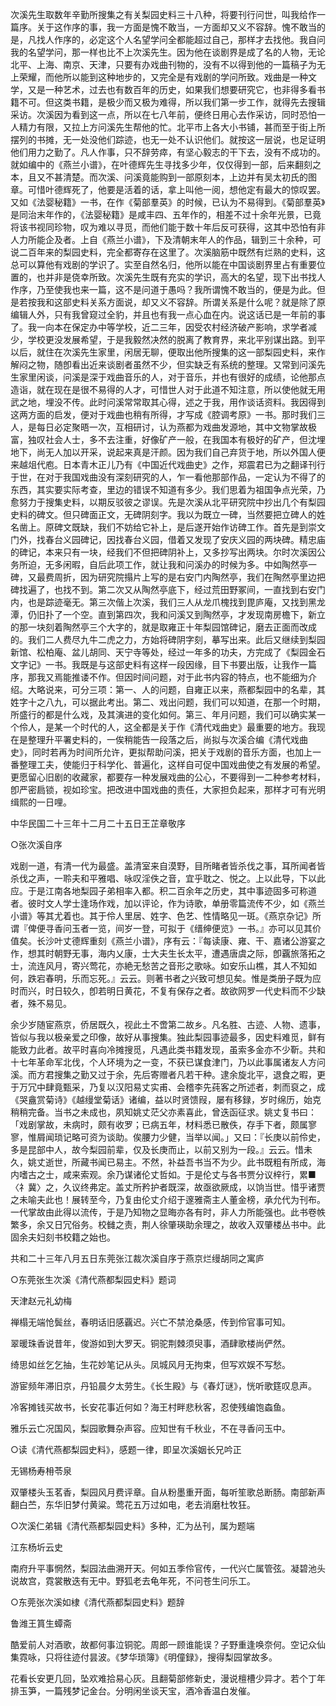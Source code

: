 <!-- { "loadSidebar": true } -->
次溪先生取数年辛勤所搜集之有关梨园史料三十八种，将要刊行问世，叫我给作一篇序。关于这作序的事，我一方面是愧不敢当，一方面却又义不容辞。愧不敢当的是，凡找人作序的，必定这个人名望学问全都能超过自己，那样才去找他。我自问我的名望学问，那一样也比不上次溪先生。因为他在谈剧界是成了名的人物，无论北平、上海、南京、天津，只要有办戏曲刊物的，没有不以得到他的一篇稿子为无上荣耀，而他所以能到这种地步的，又完全是有戏剧的学问所致。戏曲是一种文学，又是一种艺术，过去也有数百年的历史，如果我们想要研究它，也非得多看书籍不可。但这类书籍，是极少而又极为难得，所以我们第一步工作，就得先去搜辑采访。次溪因为看到这一点，所以在七八年前，便终日用心去作采访，同时恐怕一人精力有限，又拉上方问溪先生帮他的忙。北平市上各大小书铺，甚而至于街上所摆列的书摊，无一处没他们踪迹，也无一处不认识他们。就按这一层说，也足证明他们用力之勤了。凡人作事，只不辞劳瘁，有坚心毅志的干下去，没有不成功的。就如编中的《燕兰小谱》，在叶德辉先生寻找多少年，仅仅得到一部，后来翻刻之本，且又不甚清楚。而次溪、问溪竟能购到一部原刻本，上边并有吴太初氏的图章。可惜叶德辉死了，他要是活着的话，拿上叫他一阅，想他定有最大的惊叹罢。又如《法婴秘籍》一书，在作《菊部羣英》的时候，已认为不易得到。《菊部羣英》是同治末年作的，《法婴秘籍》是咸丰四、五年作的，相差不过十余年光景，已竟将该书视同珍物，叹为难以寻觅，而他们能于数十年后反可获得，这其中恐怕有非人力所能企及者。上自《燕兰小谱》，下及清朝末年人的作品，辑到三十余种，可说二百年来的梨园史料，完全都寄存在这里了。次溪脑筋中既然有烂熟的史料，这总可以算他有戏剧的学识了。实至自然名归，他所以能在中国谈剧界里占有重要位置的，也并非是侥幸所致。次溪先生既有充实的学识，高大的名望，现下出书找人作序，乃至使我也来一篇，这不是问道于愚吗？我所谓愧不敢当的，便是为此。但是若按我和这部史料关系方面说，却又义不容辞。所谓关系是什么呢？就是除了原编辑人外，只有我曾窥过全豹，并且也有我一点心血在内。说这话已是一年前的事了。我一向本在保定办中等学校，近二三年，因受农村经济破产影响，求学者减少，学校更没发展希望，于是我毅然决然的脱离了教育界，来北平别谋出路。到平以后，就住在次溪先生家里，闲居无聊，便取出他所搜集的这一部梨园史料，来作解闷之物，随卽看出近来谈剧者虽然不少，但实缺乏有系统的整理。又常到问溪先生家里闲谈，问溪是深于戏曲音乐的人，对于音乐，并也有很好的成绩，论他那点造诣，就在现在是很不易得的人才，可惜世人对于此道不知注意，所以使他就无用武之地，埋没不传。此时问溪常常取其心得，述之于我，用作谈话资料。我因得到这两方面的启发，便对于戏曲也稍有所得，才写成《腔调考原》一书。那时我们三人，是每日必定聚晤一次，互相研讨，认为燕都为戏曲发源地，其中文物掌故极富，独叹社会人士，多不去注重，好像矿产一般，在我国本有极好的矿产，但沈埋地下，尚无人加以开采，说起来真是汗颜。因为我们自己弃货于地，所以外国人便来越俎代庖。日本青木正儿乃有《中国近代戏曲史》之作，郑震君已为之翻译刊行于世，在对于我国戏曲没有深刻研究的人，乍一看他那部作品，一定认为不得了的东西，其实要实际考查，里边的错误不知道有多少。我们思着为祖国争点光荣，乃愈努力于搜集史料，以期反驳彼之谬误。先是次溪从北平研究院中抄出几个有梨园史料的碑文。但只碑面正文，无碑阴刻字。我以为既立一碑，当然要把立碑人的姓名凿上。原碑文既缺，我们不妨给它补上，是后遂开始作访碑工作。首先是到崇文门外，找春台义园碑记，因找春台义园，借着又发现了安庆义园的两块碑。精忠庙的碑记，本来只有一块，经我们不但把碑阴补上，又多抄写出两块。尔时次溪因公务所迫，无多闲暇，自后此项工作，就让我和问溪办的时候为多。中如陶然亭一碑，又最费周折，因为研究院搨片上写的是右安门内陶然亭，我们在陶然亭里边把碑找遍了，也找不到。第二次又从陶然亭底下，经过荒田野冢间，一直找到右安门内，也是踪迹毫无。第三次偕上次溪，我们三人从龙爪槐找到毘庐庵，又找到黑龙潭，仍旧扑了一个空。直到第四次，我和问溪又到陶然亭，才发现南房檐下，新立的那一块刻着陶然亭三个大字的，就是取雍正十年梨园馆碑记，磨去正面而改成的。我们二人费尽九牛二虎之力，方始将碑阴字刻，摹写出来。此后又继续到梨园新馆、松柏庵、盆儿胡同、天宁寺等处，经过一年多的功夫，方完成了《梨园金石文字记》一书。我既是与这部史料有这样一段因缘，目下书要出版，让我作一篇序，那我又焉能推诿不作。但因时间问题，对于此书内容的特点，也不能细为介绍。大略说来，可分三项：第一、人的问题，自雍正以来，燕都梨园中的名辈，其姓字十之八九，可以据此考出。第二、戏出问题，我们可以知道，在那一个时期，所盛行的都是什么戏，及其演进的变化如何。第三、年月问题，我们可以确实某一个伶人，是某一个时代的人，这全都是关于作《清代戏曲史》最重要的地方。我现在是整理升平署史料的，一俟稍能告一段落之后，尚拟与次溪合编《清代戏曲史》，同时若再为时间所允许，更拟帮助问溪，把关于戏剧的音乐方面，也加上一番整理工夫，使能归于科学化、普遍化，这样自可促中国戏曲使之有发展的希望。更愿留心旧剧的收藏家，都要存一种发展戏曲的公心，不要得到一二种参考材料，卽严密扃锁，视如珍宝。把改进中国戏曲的责任，大家担负起来，那样才可有光明缉熙的一日哩。

中华民国二十三年十二月二十五日王芷章敬序

○张次溪自序

戏剧一道，有清一代为最盛。盖清室来自漠野，目所睹者皆杀伐之事，耳所闻者皆杀伐之声，一聆夫和平雅唱、咏叹淫佚之音，宜乎耽之、悦之。上以此导，下以此应。于是江南各地梨园子弟相率入都。积二百余年之历史，其中事迹固多可称道者。彼时文人学士逢场作戏，加以评论，作为诗歌，单册零篇流传不少，如《燕兰小谱》等其尤着也。其于伶人里居、姓字、色艺、性情略见一斑。《燕京杂记》所谓『俾便寻香问玉者一览，间岁一登，可拟于《缙绅便览》一书。』亦可以见其价值矣。长沙叶丈德辉重刻《燕兰小谱》，序有云：『每读康、雍、干、嘉诸公游宴之作，想其时朝野无事，海内乂康，士大夫生长太平，遭遇唐虞之际，卽覊旅落拓之士，流连风月，寄兴莺花，亦絶无愁苦之音形之歌咏。如安乐山樵，其人不知如何，跌宕春明，乐而忘死。』云云。则著书者之兴致可想见矣。惟是类册子既为应时而兴，时日较久，卽若明日黄花，不复有保存之者。故欲网罗一代史料而不少缺者，殊不易见。

余少岁随宦燕京，侨居既久，视此土不啻第二故乡。凡名胜、古迹、人物、遗事，皆似与我以极亲爱之印像，故好从事搜集。独此梨园事迹最多，因史料难觅，鲜有能致力此者。故平时喜向冷摊搜觅，凡遇此类书籍发现，虽索多金亦不少靳。共和十七年革命军北伐，个人环境为之一变，不获已谋食津门，乃以此事属诸友人方问溪。而方君搜集之勤又过于余，先后寄赠者凡若干种。逮余旋北平，退食之暇，更于万冗中肆竟甄采，乃复以汉阳易丈实甫、会稽李先莼客之所述者，刺而裒之，成《哭盦赏菊诗》《越缦堂菊话》诸编，益以时贤馈叚，屡有移録，岁时绵历，始克稍稍完备。当书之未成也，夙知姚丈茫父亦素喜此，曾迭函征求。姚丈复书曰：「戏剧掌故，未病时，颇有收罗；已病五年，材料悉已散佚，存手下者，颇属寥寥，惟屑闻琐记略可资为谈助。俟腰力少健，当举以闻。」又曰：『长庚以前伶史，多是昆部中人，故今梨园前辈，仅及长庚而止，以前又别为一段。』云云。惜未久，姚丈逝世，所藏书闻已易主。不然，补益吾书当不为少。此书既粗有所成，海内嗜古之士，咸来索观。余乃谋诸伦丈哲如。于是伦丈与各书贾分议梓行，累■〈礻冀〉之，久议终弗定。盖丈所矜护者既深，故亟欲厥成，以饷当世。惜乎诸贾之未喻夫此也！展转至今，乃复由伦丈介绍于邃雅斋主人董金榜，承允代为刊布。一代掌故由此得以流传，于是乃知物之显晦亦各有时，非人力所能强也。此书卷帙繁多，余又日冗俗务。校雠之责，荆人徐肇瑛助余理之，故收入双肇楼丛书中。此固余夫妇刻书校籍之始也。

共和二十三年八月五日东莞张江裁次溪自序于燕京烂缦胡同之寓庐

○东莞张生次溪《清代燕都梨园史料》题词

天津赵元礼幼梅

禅榻无端怆鬓丝，春明话旧感覊迟。兴亡不禁沧桑感，传到伶官事可知。

翠暖珠香说昔年，俊游如到大罗天。铜驼荆棘须臾事，酒肆歌楼尚俨然。

绮思如丝乞乞抽，生花妙笔记从头。凤城风月无拘束，但写欢娱不写愁。

游宦频年滞旧京，丹铅晨夕太劳生。《长生殿》与《春灯谜》，恍听歌筳叹息声。

冷客摊钱买故书，长安花事近何如？海王村畔悲秋客，忍使残编饱螙鱼。

雅乐云亡况国风，梨园歌舞杂声容。应知世有千秋业，不在寻香问玉中。

○读《清代燕都梨园史料》，感题一律，即呈次溪姻长兄吟正

无锡杨寿枏苓泉

双肇楼头玉茗香，梨园风月费评章。自从粉墨重开面，每听笙歌总断肠。南部新声翻白苎，东华旧梦付黄粱。莺花五万过如电，老去消磨杜牧狂。

○次溪仁弟辑《清代燕都梨园史料》多种，汇为丛刊，属为题端

江东杨圻云史

南府升平事惘然，梨园法曲溯开天。何如五季伶官传，一代兴亡属管弦。凝碧池头说故宫，霓裳散迭有无中。野狐老去龟年死，不问苍生问乐工。

○东莞张次溪如棣《清代燕都梨园史料》题辞

鲁潍王篔生蟫斋

酷爱前人对酒歌，故都何事泣铜驼。周郎一顾谁能误？子野重逢唤奈何。空记众仙集霓咏，只将往迹付昙波。《梦华琐簿》《明僮録》，搜得梨园掌故多。

花看长安更几回，坠欢难拾易心灰。且翻菊部修新史，漫说檀槽少异才。若个丁年排玉笋，一篇残梦记金台。分明闲坐谈天宝，酒冷香温白发催。

